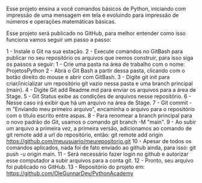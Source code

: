 Esse projeto ensina a você comandos básicos de Python, iniciando com impressão de uma mensagem em tela e evoluindo para impressão de números e operações matemáticas básicas.

Esse projeto será publicado no GitHub, para melhor entender como isso funciona vamos seguir um passo a passo:

1 - Instale o Git na sua estação.
2 - Execute comandos no GitBash para publicar no seu repositório os arquivos que iremos construir, para isso siga os passos a seguir:
    1 - Crie uma pasta na área de trabalho com o nome: ProjetosPython
    2 - Abra o Git Bash a partir dessa pasta, clicando com o botão direito do mouse e abrir com GitBash.
    3 - Digite git init para criar/inicializar um repositório git vazio nessa pasta e uma branch principal (main).
    4 - Digite Git add Readme.md para enviar os arquivos para a área de Stage.
    5 - Git Status exibe as condições de arquivos nesse repositório.
    6 - Nesse caso irá exibir que há um arquivo na área de Stage.
    7 - Git commit -m "Enviando meu primeiro arquivo", encaminha o arquivo para o repositório com o título escrito entre aspas.
    8 - Para renomear a branch principal para o novo padrão do Git, usamos o comando git branch -M "main".
    9 - Ao subir um arquivo a primeira vez, a primeira versão, adicionamos ao comando de git remote add a url do repositório, então: git remote add origin https://github.com/meuusuario/meurepositorio.git
    10 - Apesar de todos os comandos aplicados, nada foi de fato enviado ao github ainda, para isso: git push -u origin main.
    11 - Será necessário fazer login no github e autorizar esse computador a subir arquivos para a conta git.
    12 - Pronto, seu arquivo foi publicado no GitHub.
    13 - Repositório do projeto em: https://github.com/OleGunnarDev/PythonAcademy
